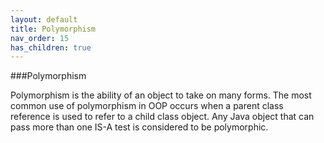 ```yaml
---
layout: default
title: Polymorphism
nav_order: 15
has_children: true
---
```

###Polymorphism

Polymorphism is the ability of an object to take on many forms. The most common use of polymorphism in OOP occurs when a parent class reference is used to refer to a child class object. Any Java object that can pass more than one IS-A test is considered to be polymorphic. 